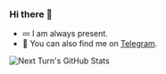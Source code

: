 ### Hi there 👋

- :zzz: I am always present.
- :speech_balloon:  You can also find me on [Telegram](https://t.me/melohm).

![Next Turn's GitHub Stats](https://github-readme-stats.vercel.app/api?username=gabhm&show_icons=true&hide=stars&include_all_commits=true&text_color=666&bg_color=0000)
